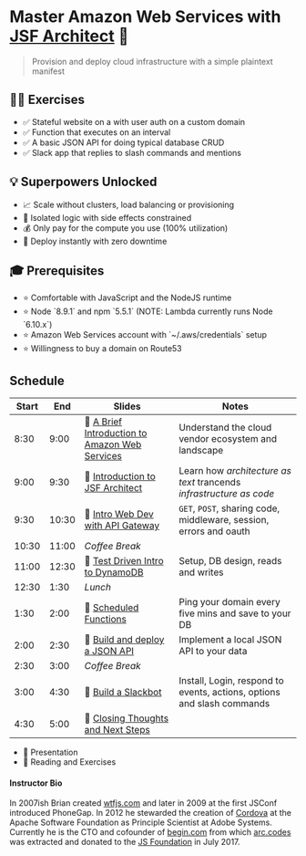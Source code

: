 # Master Amazon Web Services with [JSF Architect](https://arc.codes) 🎉

> Provision and deploy cloud infrastructure with a simple plaintext manifest 

<div class=hero>
  <section>
    <h2>🏋️‍♀️ Exercises</h2>
    <ul>
      <li>✅ Stateful website on a with user auth on a custom domain
      <li>✅ Function that executes on an interval 
      <li>✅ A basic JSON API for doing typical database CRUD
      <li>✅ Slack app that replies to slash commands and mentions
    </ul>
  </section>
  <section>
    <h2>💡 Superpowers Unlocked</h2>
    <ul>
    <li>📈 Scale without clusters, load balancing or provisioning
    <li>🔬 Isolated logic with side effects constrained
    <li>💰 Only pay for the compute you use (100% utilization)
    <li>🚀 Deploy instantly with zero downtime
    </ul>
  </section>
  <section>
    <h2>🎓 Prerequisites</h2>
    <ul>
    <li>⭐️ Comfortable with JavaScript and the NodeJS runtime
    <li>⭐️ Node `8.9.1` and npm `5.5.1` (NOTE: Lambda currently runs Node `6.10.x`)
    <li>⭐️ Amazon Web Services account with  `~/.aws/credentials` setup
    <li>⭐️ Willingness to buy a domain on Route53
    </ul>
  </section>
</div>

## Schedule

| Start | End   | Slides                                                              | Notes                                                                  |
| ----- | ----- | --------------------------------------------------------------------| ---------------------------------------------------------------------- |
|  8:30 |  9:00 | 🎺  [A Brief Introduction to Amazon Web Services](/00-intro-to-aws)  | Understand the cloud vendor ecosystem and landscape                    |
|  9:00 |  9:30 | 🎺  [Introduction to JSF Architect](/01-intro-to-arc)                | Learn how _architecture as text_ trancends _infrastructure as code_    |
|  9:30 | 10:30 | 🌟  [Intro Web Dev with API Gateway](/02-intro-to-web)               | `GET`, `POST`, sharing code, middleware, session, errors and oauth     |
| 10:30 | 11:00 | _Coffee Break_                                                      | &nbsp;                                                                 |
| 11:00 | 12:30 | 🌟  [Test Driven Intro to DynamoDB](/03-intro-to-ddb)                | Setup, DB design, reads and writes                                     | 
| 12:30 |  1:30 | _Lunch_                                                             | &nbsp;                                                                 |
|  1:30 |  2:00 | 🌟  [Scheduled Functions](/04-replace-cron)                          | Ping your domain every five mins and save to your DB                   | 
|  2:00 |  2:30 | 🌟  [Build and deploy a JSON API](/04-json-service)                  | Implement a local JSON API to your data                                |
|  2:30 |  3:00 | _Coffee Break_                                                      | &nbsp;                                                                 | 
|  3:00 |  4:30 | 🌟  [Build a Slackbot](/05-slackbot-api)                             | Install, Login, respond to events, actions, options and slash commands |
|  4:30 |  5:00 | 🎺  [Closing Thoughts and Next Steps](/06-closing-thot)              | &nbsp;                                                                 |

- 🎺  Presentation
- 🌟  Reading and Exercises

#### Instructor Bio

In 2007ish Brian created [wtfjs.com](https://wtfjs.com) and later in 2009 at the first JSConf introduced PhoneGap. In 2012 he stewarded the creation of [Cordova](https://cordova.apache.org) at the Apache Software Foundation as Principle Scientist at Adobe Systems. Currently he is the CTO and cofounder of [begin.com](https://begin.com) from which [arc.codes](https://arc.codes) was extracted and donated to the [JS Foundation](https://js.foundation) in July 2017.

